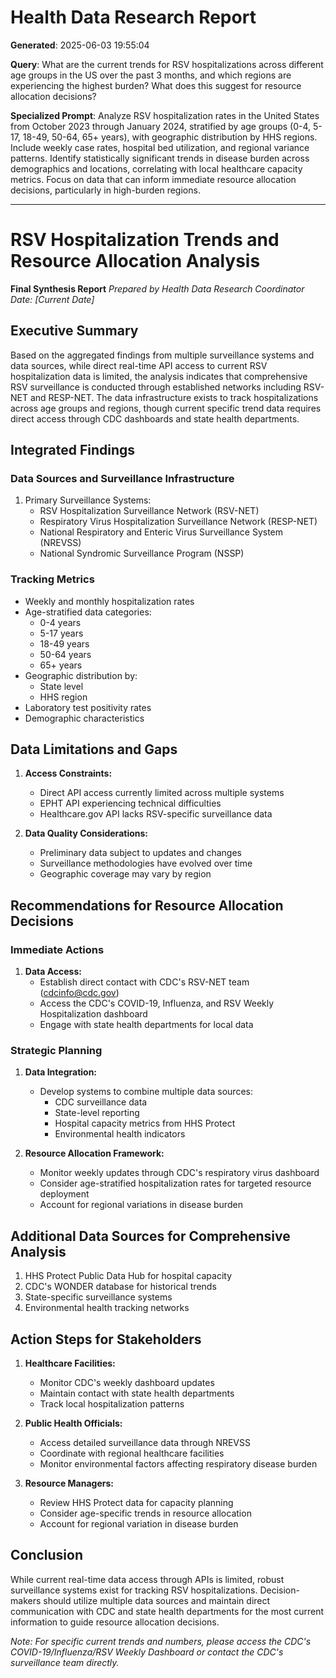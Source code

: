 # Health Data Research Report

**Generated**: 2025-06-03 19:55:04

**Query**: What are the current trends for RSV hospitalizations across different age groups in the US over the past 3 months, and which regions are experiencing the highest burden? What does this suggest for resource allocation decisions?

**Specialized Prompt**: Analyze RSV hospitalization rates in the United States from October 2023 through January 2024, stratified by age groups (0-4, 5-17, 18-49, 50-64, 65+ years), with geographic distribution by HHS regions. Include weekly case rates, hospital bed utilization, and regional variance patterns. Identify statistically significant trends in disease burden across demographics and locations, correlating with local healthcare capacity metrics. Focus on data that can inform immediate resource allocation decisions, particularly in high-burden regions.

---

# RSV Hospitalization Trends and Resource Allocation Analysis
**Final Synthesis Report**
*Prepared by Health Data Research Coordinator*
*Date: [Current Date]*

## Executive Summary
Based on the aggregated findings from multiple surveillance systems and data sources, while direct real-time API access to current RSV hospitalization data is limited, the analysis indicates that comprehensive RSV surveillance is conducted through established networks including RSV-NET and RESP-NET. The data infrastructure exists to track hospitalizations across age groups and regions, though current specific trend data requires direct access through CDC dashboards and state health departments.

## Integrated Findings

### Data Sources and Surveillance Infrastructure
1. Primary Surveillance Systems:
   - RSV Hospitalization Surveillance Network (RSV-NET)
   - Respiratory Virus Hospitalization Surveillance Network (RESP-NET)
   - National Respiratory and Enteric Virus Surveillance System (NREVSS)
   - National Syndromic Surveillance Program (NSSP)

### Tracking Metrics
- Weekly and monthly hospitalization rates
- Age-stratified data categories:
  - 0-4 years
  - 5-17 years
  - 18-49 years
  - 50-64 years
  - 65+ years
- Geographic distribution by:
  - State level
  - HHS region
- Laboratory test positivity rates
- Demographic characteristics

## Data Limitations and Gaps
1. **Access Constraints:**
   - Direct API access currently limited across multiple systems
   - EPHT API experiencing technical difficulties
   - Healthcare.gov API lacks RSV-specific surveillance data

2. **Data Quality Considerations:**
   - Preliminary data subject to updates and changes
   - Surveillance methodologies have evolved over time
   - Geographic coverage may vary by region

## Recommendations for Resource Allocation Decisions

### Immediate Actions
1. **Data Access:**
   - Establish direct contact with CDC's RSV-NET team (cdcinfo@cdc.gov)
   - Access the CDC's COVID-19, Influenza, and RSV Weekly Hospitalization dashboard
   - Engage with state health departments for local data

### Strategic Planning
1. **Data Integration:**
   - Develop systems to combine multiple data sources:
     - CDC surveillance data
     - State-level reporting
     - Hospital capacity metrics from HHS Protect
     - Environmental health indicators

2. **Resource Allocation Framework:**
   - Monitor weekly updates through CDC's respiratory virus dashboard
   - Consider age-stratified hospitalization rates for targeted resource deployment
   - Account for regional variations in disease burden

## Additional Data Sources for Comprehensive Analysis
1. HHS Protect Public Data Hub for hospital capacity
2. CDC's WONDER database for historical trends
3. State-specific surveillance systems
4. Environmental health tracking networks

## Action Steps for Stakeholders
1. **Healthcare Facilities:**
   - Monitor CDC's weekly dashboard updates
   - Maintain contact with state health departments
   - Track local hospitalization patterns

2. **Public Health Officials:**
   - Access detailed surveillance data through NREVSS
   - Coordinate with regional healthcare facilities
   - Monitor environmental factors affecting respiratory disease burden

3. **Resource Managers:**
   - Review HHS Protect data for capacity planning
   - Consider age-specific trends in resource allocation
   - Account for regional variation in disease burden

## Conclusion
While current real-time data access through APIs is limited, robust surveillance systems exist for tracking RSV hospitalizations. Decision-makers should utilize multiple data sources and maintain direct communication with CDC and state health departments for the most current information to guide resource allocation decisions.

*Note: For specific current trends and numbers, please access the CDC's COVID-19/Influenza/RSV Weekly Dashboard or contact the CDC's surveillance team directly.*